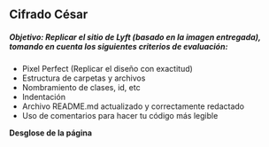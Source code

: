 ## Cifrado César

##### Objetivo: Replicar el sitio de Lyft (basado en la imagen entregada), tomando en cuenta los siguientes criterios de evaluación:

* Pixel Perfect (Replicar el diseño con exactitud)
* Estructura de carpetas y archivos
* Nombramiento de clases, id, etc
* Indentación
* Archivo README.md actualizado y correctamente redactado
* Uso de comentarios para hacer tu código más legible


__Desglose de la página__

